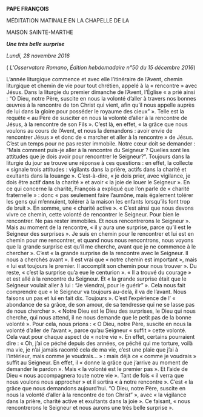 **PAPE FRANÇOIS**

MÉDITATION MATINALE EN LA CHAPELLE DE LA

MAISON SAINTE-MARTHE

***Une très belle surprise***

*Lundi, 28 novembre 2016*

( *L'Osservatore Romano*, *Édition hebdomadaire n°50 du 15 décembre 2016*)

L’année liturgique commence et avec elle l’itinéraire de l’Avent, chemin liturgique et chemin de vie pour tout chrétien, appelé à la « rencontre » avec Jésus. Dans la liturgie du premier dimanche de l’Avent, l’Église « a prié ainsi : “O Dieu, notre Père, suscite en nous la volonté d’aller à travers nos bonnes œuvres à la rencontre de ton Christ qui vient, afin qu’il nous appelle auprès de lui dans la gloire pour posséder le royaume des cieux” ». Telle est la requête « au Père de susciter en nous la volonté d’aller à la rencontre de Jésus, à la rencontre de son Fils ». C’est là, en effet, « la grâce que nous voulons au cours de l’Avent, et nous la demandons : avoir envie de rencontrer Jésus » et donc de « marcher et aller à la rencontre » de Jésus. C’est un temps pour ne pas rester immobile. Notre cœur doit se demander : “Mais comment puis-je aller à la rencontre du Seigneur ? Quelles sont les attitudes que je dois avoir pour rencontrer le Seigneur?”. Toujours dans la liturgie du jour se trouve une réponse à ces questions : en effet, la collecte « signale trois attitudes : vigilants dans la prière, actifs dans la charité et exultants dans la louange ». C’est-à-dire, « je dois prier, avec vigilance, je dois être actif dans la charité » et avoir « la joie de louer le Seigneur ». En ce qui concerne la charité, François a expliqué que l’on parle de « charité fraternelle » : donc « pas seulement faire l’aumône, mais également tolérer les gens qui m’ennuient, tolérer à la maison les enfants lorsqu’ils font trop de bruit ». En somme, une « charité active ». « C’est ainsi que nous devons vivre ce chemin, cette volonté de rencontrer le Seigneur. Pour bien le rencontrer. Ne pas rester immobiles. Et nous rencontrerons le Seigneur ». Mais au moment de la rencontre, « il y aura une surprise, parce qu’il est le Seigneur des surprises ». Je suis en chemin pour le rencontrer et lui est en chemin pour me rencontrer, et quand nous nous rencontrons, nous voyons que la grande surprise est qu’il me cherche, avant que je ne commence à le chercher ». C’est « la grande surprise de la rencontre avec le Seigneur. Il nous a cherchés avant ». Il est vrai que « notre chemin est important », mais « lui est toujours le premier. Il accomplit son chemin pour nous trouver ». Du reste, « c’est la surprise qu’a eue le centurion ». « Il a trouvé du courage » et est allé à la rencontre du Seigneur. Et « la grande surprise était que le Seigneur voulait aller à lui : “Je viendrai, pour le guérir” ». Cela nous fait comprendre que « le Seigneur va toujours au-delà, il va de l’avant. Nous faisons un pas et lui en fait dix. Toujours ». C’est l’expérience de l’ « abondance de sa grâce, de son amour, de sa tendresse qui ne se lasse pas de nous chercher ». « Notre Dieu est le Dieu des surprises, le Dieu qui nous cherche, qui nous attend, il ne nous demande que le petit pas de la bonne volonté ». Pour cela, nous prions : « O Dieu, notre Père, suscite en nous la volonté d’aller de l’avant », parce qu’au Seigneur « suffit » cette volonté. Cela vaut pour chaque aspect de « notre vie ». En effet, certains pourraient dire : « Oh, j’ai ce péché depuis des années, ce péché qui me torture, voilà ma vie, je n’ai jamais raconté cela de ma vie, c’est une plaie que j’ai à l’intérieur, mais comme je voudrais... » : mais déjà ce « comme je voudrais » suffit au Seigneur. En effet, il « donne la grâce que j’arrive au moment de demander le pardon ». Mais « la volonté est le premier pas ». Et l’aide de Dieu « nous accompagnera toute notre vie ». Tant de fois « il verra que nous voulons nous approcher » et il sortira « à notre rencontre ». C’est « la grâce que nous demandons aujourd’hui. “O Dieu, notre Père, suscite en nous la volonté d’aller à la rencontre de ton Christ” », avec « la vigilance dans la prière, charité active et exultants dans la joie ». Ce faisant, « nous rencontrerons le Seigneur et nous aurons une très belle surprise ».
